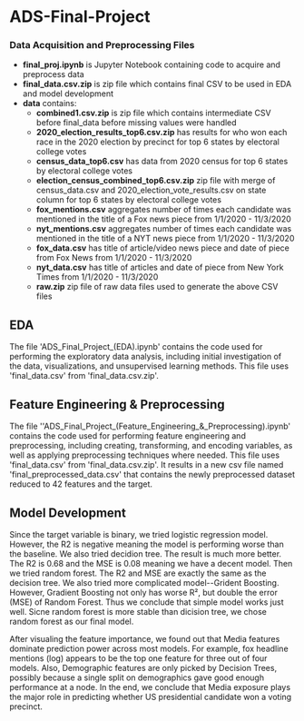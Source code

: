 # ADS-Final-Project


### Data Acquisition and Preprocessing Files
- **final_proj.ipynb** is Jupyter Notebook containing code to acquire and preprocess data
- **final_data.csv.zip** is zip file which contains final CSV to be used in EDA and model development 
- **data** contains:
  - **combined1.csv.zip** is zip file which contains intermediate CSV before final_data before missing values were handled 
  - **2020_election_results_top6.csv.zip** has results for who won each race in the 2020 election by precinct for top 6 states by electoral college votes 
  - **census_data_top6.csv** has data from 2020 census for top 6 states by electoral college votes 
  - **election_census_combined_top6.csv.zip** zip file with merge of census_data.csv and 2020_election_vote_results.csv on state column for top 6 states by electoral college votes 
  - **fox_mentions.csv** aggregates number of times each candidate was mentioned in the title of a Fox news piece from 1/1/2020 - 11/3/2020
  - **nyt_mentions.csv** aggregates number of times each candidate was mentioned in the title of a NYT news piece from 1/1/2020 - 11/3/2020
  - **fox_data.csv** has title of article/video news piece and date of piece from Fox News from 1/1/2020 - 11/3/2020
  - **nyt_data.csv** has title of articles and date of piece from New York Times from 1/1/2020 - 11/3/2020
  -  **raw.zip** zip file of raw data files used to generate the above CSV files 

## EDA
The file 'ADS_Final_Project_(EDA).ipynb' contains the code used for performing the exploratory data analysis, including initial investigation of the data, visualizations, and unsupervised learning methods. This file uses 'final_data.csv' from 'final_data.csv.zip'.

## Feature Engineering & Preprocessing
The file ''ADS_Final_Project_(Feature_Engineering_&_Preprocessing).ipynb' contains the code used for performing feature engineering and preprocessing, including creating, transforming, and encoding variables, as well as applying preprocessing techniques where needed. This file uses 'final_data.csv' from 'final_data.csv.zip'. It results in a new csv file named 'final_preprocessed_data.csv' that contains the newly preprocessed dataset reduced to 42 features and the target.

## Model Development

Since the target variable is binary, we tried logistic regression model. However, the R2 is negative meaning the model is performing worse than the baseline. We also tried decidion tree. The result is much more better. The R2 is 0.68 and the MSE is 0.08 meaning we have a decent model. Then we tried random forest. The R2 and MSE are exactly the same as the decision tree. We also tried more complicated model--Grident Boosting. However, Gradient Boosting not only has worse R², but double the error (MSE) of Random Forest. Thus we conclude that simple model works just well. Sicne random forest is more stable than dicision tree, we chose random forest as our final model.

After visualing the feature importance, we found out that Media features dominate prediction power across most models. For example, fox headline mentions (log) appears to be the top one feature for three out of four models. Also, Demographic features are only picked by Decision Trees, possibly because a single split on demographics gave good enough performance at a node. In the end, we conclude that Media exposure plays the major role in predicting whether US presidential candidate won a voting precinct. 



